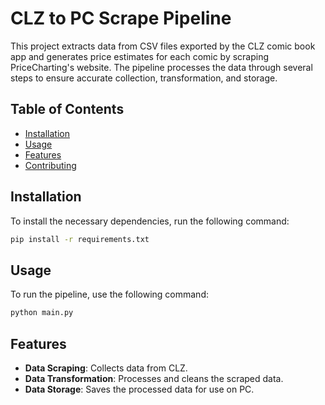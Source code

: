 # CLZ to PC Scrape Pipeline

This project extracts data from CSV files exported by the CLZ comic book app and generates price estimates for each comic by scraping PriceCharting's website. The pipeline processes the data through several steps to ensure accurate collection, transformation, and storage.

## Table of Contents

- [Installation](#installation)
- [Usage](#usage)
- [Features](#features)
- [Contributing](#contributing)

## Installation

To install the necessary dependencies, run the following command:

```bash
pip install -r requirements.txt
```

## Usage

To run the pipeline, use the following command:

```bash
python main.py
```

## Features

- **Data Scraping**: Collects data from CLZ.
- **Data Transformation**: Processes and cleans the scraped data.
- **Data Storage**: Saves the processed data for use on PC.

